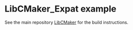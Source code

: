 # LibCMaker_Expat example

See the main repository [LibCMaker](https://github.com/LibCMaker/LibCMaker) for the build instructions.
